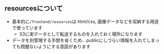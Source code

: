 ## resourcesについて
- 基本的に`/frontend/resources`は html/css, 画像データなどを収納する用途で使っています
  - S3に実データとして転送するものを入れておく場所になります
- データを別管理する手間を省くため、publicにしづらい情報を入れてしまっても問題ないようにする意図があります
